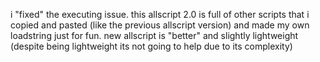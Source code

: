 i "fixed" the executing issue. this allscript 2.0 is full of other scripts that i copied and pasted (like the previous allscript version) and made my own loadstring just for fun. new allscript is "better" and slightly lightweight (despite being lightweight its not going to help due to its complexity)
